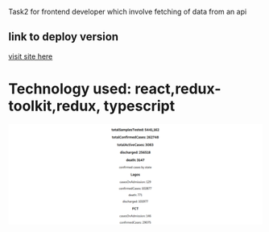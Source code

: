 Task2 for frontend developer which involve fetching of data from an api
<div>
<h2>link to deploy version</h2>
<a href="https://jade-biscochitos-f12142.netlify.app/">visit site here</a>
</div>
<h1>Technology used: react,redux-toolkit,redux, typescript</h1>
<img src="./state.png"></img>